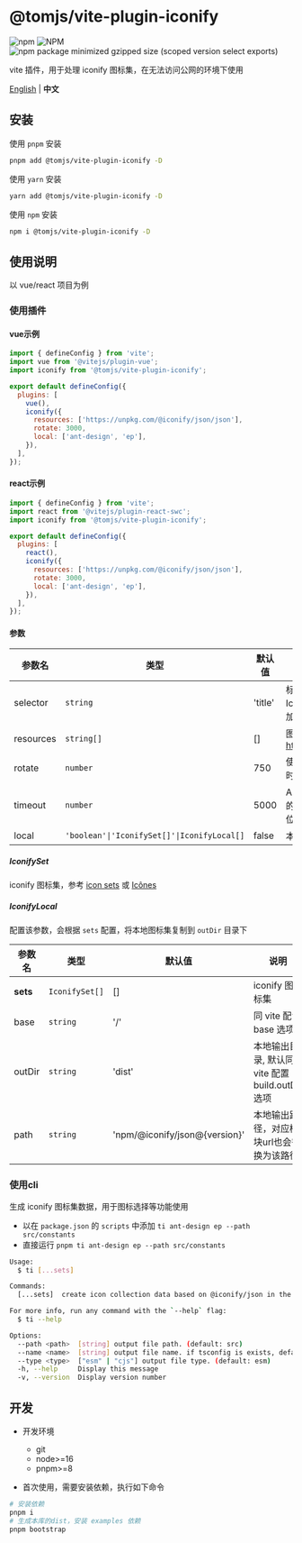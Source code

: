 # @tomjs/vite-plugin-iconify

![npm](https://img.shields.io/npm/v/%40tomjs/vite-plugin-iconify) ![NPM](https://img.shields.io/npm/l/%40tomjs%2Feslint) ![npm package minimized gzipped size (scoped version select exports)](https://img.shields.io/bundlejs/size/%40tomjs/vite-plugin-iconify)

vite 插件，用于处理 iconify 图标集，在无法访问公网的环境下使用

[English](./README.md) | **中文**

## 安装

使用 `pnpm` 安装

```bash
pnpm add @tomjs/vite-plugin-iconify -D
```

使用 `yarn` 安装

```bash
yarn add @tomjs/vite-plugin-iconify -D
```

使用 `npm` 安装

```bash
npm i @tomjs/vite-plugin-iconify -D
```

## 使用说明

以 vue/react 项目为例

### 使用插件

#### vue示例

```js
import { defineConfig } from 'vite';
import vue from '@vitejs/plugin-vue';
import iconify from '@tomjs/vite-plugin-iconify';

export default defineConfig({
  plugins: [
    vue(),
    iconify({
      resources: ['https://unpkg.com/@iconify/json/json'],
      rotate: 3000,
      local: ['ant-design', 'ep'],
    }),
  ],
});
```

#### react示例

```js
import { defineConfig } from 'vite';
import react from '@vitejs/plugin-react-swc';
import iconify from '@tomjs/vite-plugin-iconify';

export default defineConfig({
  plugins: [
    react(),
    iconify({
      resources: ['https://unpkg.com/@iconify/json/json'],
      rotate: 3000,
      local: ['ant-design', 'ep'],
    }),
  ],
});
```

#### 参数

| 参数名 | 类型 | 默认值 | 说明 |
| --- | --- | --- | --- |
| selector | `string` | 'title' | 标签选择器，注入IconifyProviders脚本添加在指定的标签后面 |
| resources | `string[]` | [] | 图标 API 地址，默认带上 https://api.iconify.design |
| rotate | `number` | 750 | 使用下一个主机之前的超时时间（以毫秒为单位） |
| timeout | `number` | 5000 | API 查询被视为失败之前的超时时间（以毫秒为单位） |
| local | `'boolean'\|'IconifySet[]'\|IconifyLocal[]` | false | 本地图标集配置 |

##### IconifySet

iconify 图标集，参考 [icon sets](https://icon-sets.iconify.design/) 或 [Icônes](https://icones.js.org/)

##### IconifyLocal

配置该参数，会根据 `sets` 配置，将本地图标集复制到 `outDir` 目录下

| 参数名 | 类型 | 默认值 | 说明 |
| --- | --- | --- | --- |
| **sets** | `IconifySet[]` | [] | iconify 图标集 |
| base | `string` | '/' | 同 vite 配置 base 选项 |
| outDir | `string` | 'dist' | 本地输出目录, 默认同 vite 配置 build.outDir 选项 |
| path | `string` | 'npm/@iconify/json@{version}' | 本地输出路径，对应模块url也会替换为该路径 |

### 使用cli

生成 iconify 图标集数据，用于图标选择等功能使用

- 以在 `package.json` 的 `scripts` 中添加 `ti ant-design ep --path src/constants`
- 直接运行 `pnpm ti ant-design ep --path src/constants`

```bash
Usage:
  $ ti [...sets]

Commands:
  [...sets]  create icon collection data based on @iconify/json in the project

For more info, run any command with the `--help` flag:
  $ ti --help

Options:
  --path <path>  [string] output file path. (default: src)
  --name <name>  [string] output file name. if tsconfig is exists, default is 'iconify.ts', or is 'iconify.js'
  --type <type>  ["esm" | "cjs"] output file type. (default: esm)
  -h, --help     Display this message
  -v, --version  Display version number
```

## 开发

- 开发环境

  - git
  - node>=16
  - pnpm>=8

- 首次使用，需要安装依赖，执行如下命令

```bash
# 安装依赖
pnpm i
# 生成本库的dist，安装 examples 依赖
pnpm bootstrap
```
